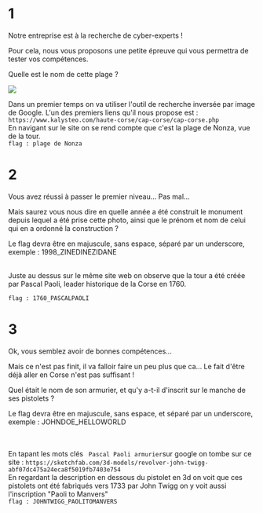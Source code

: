 # 1 
Notre entreprise est à la recherche de cyber-experts !

Pour cela, nous vous proposons une petite épreuve qui vous permettra de tester vos compétences.
 
Quelle est le nom de cette plage ?

<img src="https://github.com/mrk59/WU_IPARCUS/blob/main/WU_IPARCUS/images/mer.png">


Dans un premier temps on va utiliser l'outil de recherche inversée par image de Google.
L'un des premiers liens qu'il nous propose est : ``https://www.kalysteo.com/haute-corse/cap-corse/cap-corse.php`` <br>
En navigant sur le site on se rend compte que c'est la plage de Nonza, vue de la tour. <br>
``flag : plage de Nonza``


# 2

Vous avez réussi à passer le premier niveau... Pas mal...

Mais saurez vous nous dire en quelle année a été construit le monument depuis lequel a été prise cette photo, ainsi que le prénom et nom de celui qui en a ordonné la construction ?

Le flag devra être en majuscule, sans espace, séparé par un underscore,  exemple : 1998_ZINEDINEZIDANE <br> <br>

Juste au dessus sur le même site web on observe que la tour a été créée par Pascal Paoli, leader historique de la Corse en 1760. <br>

``flag : 1760_PASCALPAOLI``




# 3

Ok, vous semblez avoir de bonnes compétences...

Mais ce n'est pas finit, il va falloir faire un peu plus que ca...
Le fait d'être déjà aller en Corse n'est pas suffisant !

Quel était le nom de son armurier, et qu'y a-t-il d'inscrit sur le manche de ses pistolets ?

Le flag devra être en majuscule, sans espace, et séparé par un underscore, exemple : JOHNDOE_HELLOWORLD <br><br><br>


En tapant les mots clés `` Pascal Paoli armurier``sur google on tombe sur ce site : ``https://sketchfab.com/3d-models/revolver-john-twigg-abf07dc475a24eca8f5019fb7403e754`` <br>
En regardant la description en dessous du pistolet en 3d on voit que ces pistolets ont été fabriqués vers 1733 par John Twigg on y voit aussi l'inscription "Paoli to Manvers" <br>
``flag : JOHNTWIGG_PAOLITOMANVERS``
